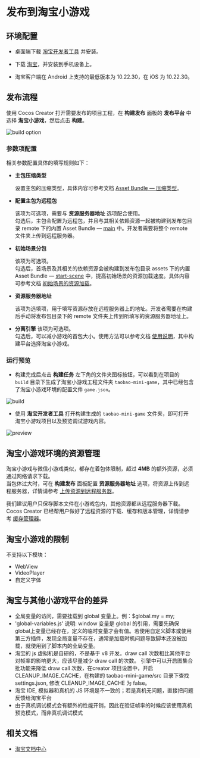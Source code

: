 # 发布到淘宝小游戏

## 环境配置

- 桌面端下载 [淘宝开发者工具](https://developer.taobao.com/?spm=a219a.15212435.0.0.6a14669aEQ2g6k) 并安装。

- 下载 [淘宝](https://market.m.taobao.com/app/fdilab/download-page/main/index.html)，并安装到手机设备上。

- 淘宝客户端在 Android 上支持的最低版本为 10.22.30，在 iOS 为 10.22.30。

## 发布流程

使用 Cocos Creator 打开需要发布的项目工程，在 **构建发布** 面板的 **发布平台** 中选择 **淘宝小游戏**，然后点击 **构建**。

![build option](./publish-taobao-mini-game/build_option.png)

### 参数项配置

相关参数配置具体的填写规则如下：

- **主包压缩类型**

  设置主包的压缩类型，具体内容可参考文档 [Asset Bundle — 压缩类型](../../asset/bundle.md#%E5%8E%8B%E7%BC%A9%E7%B1%BB%E5%9E%8B)。

- **配置主包为远程包**

  该项为可选项，需要与 **资源服务器地址** 选项配合使用。<br>
  勾选后，主包会配置为远程包，并且与其相关依赖资源一起被构建到发布包目录 remote 下的内置 Asset Bundle — [main](../../asset/bundle.md#%E5%86%85%E7%BD%AE-asset-bundle) 中。开发者需要将整个 remote 文件夹上传到远程服务器。

- **初始场景分包**

  该项为可选项。<br>
  勾选后，首场景及其相关的依赖资源会被构建到发布包目录 assets 下的内置 Asset Bundle — [start-scene](../../asset/bundle.md#%E5%86%85%E7%BD%AE-asset-bundle) 中，提高初始场景的资源加载速度。具体内容可参考文档 [初始场景的资源加载](publish-wechatgame.md#%E5%88%9D%E5%A7%8B%E5%9C%BA%E6%99%AF%E7%9A%84%E5%8A%A0%E8%BD%BD%E9%80%9F%E5%BA%A6)。

- **资源服务器地址**

  该项为选填项，用于填写资源存放在远程服务器上的地址。开发者需要在构建后手动将发布包目录下的 remote 文件夹上传到所填写的资源服务器地址上。

- **分离引擎**
  该项为可选项。<br>
  勾选后，可以减小游戏的首包大小。使用方法可以参考文档 [使用说明](./taobaominigame-plugin.md)，其中构建平台选择淘宝小游戏。

### 运行预览

- 构建完成后点击 **构建任务** 左下角的文件夹图标按钮，可以看到在项目的 `build` 目录下生成了淘宝小游戏工程文件夹 `taobao-mini-game`，其中已经包含了淘宝小游戏环境的配置文件 `game.json`。

![build](./publish-taobao-mini-game/build.png)

- 使用 **淘宝开发者工具** 打开构建生成的 `taobao-mini-game` 文件夹，即可打开淘宝小游戏项目以及预览调试游戏内容。

![preview](./publish-taobao-mini-game/preview.png)

## 淘宝小游戏环境的资源管理

淘宝小游戏与微信小游戏类似，都存在着包体限制，超过 **4MB** 的额外资源，必须通过网络请求下载。<br>当包体过大时，可在 **构建发布** 面板配置 **资源服务器地址** 选项，将资源上传到远程服务器，详情请参考 [上传资源到远程服务器](../../asset/cache-manager.md)。

我们建议用户只保存脚本文件在小游戏包内，其他资源都从远程服务器下载。Cocos Creator 已经帮用户做好了远程资源的下载、缓存和版本管理，详情请参考 [缓存管理器](../../asset/cache-manager.md)。

## 淘宝小游戏的限制

不支持以下模块：

- WebView
- VideoPlayer
- 自定义字体
## 淘宝与其他小游戏平台的差异

- 全局变量的访问，需要挂载到 global 变量上。例：$global.my = my;
- 'global-variables.js' 说明: window 变量是 global 的引用，需要先确保 global上变量已经存在，定义的临时变量才会有值。若使用自定义脚本或使用第三方插件，发现全局变量不存在，通常是加载时机问题导致脚本还没被加载，就使用到了脚本内的全局变量。
- 淘宝的 js 虚拟机是自研的，不是基于 v8 开发。draw call 次数相比其他平台对帧率的影响更大，应该尽量减少 draw call 的次数。 引擎中可以开启图集合批功能来降低 draw call 次数，在creator 项目设置中，开启 CLEANUP_IMAGE_CACHE，在构建的 taobao-mini-game/src 目录下查找 settings.json, 修改 CLEANUP_IMAGE_CACHE 为 false。
- 淘宝 IDE, 模拟器和真机的 JS 环境是不一致的；若是真机无问题，直接把问题反馈给淘宝平台
- 由于真机调试模式会有额外的性能开销，因此在验证帧率的时候应该使用真机预览模式，而非真机调试模式

## 相关文档 

- [淘宝文档中心](https://miniapp.open.taobao.com/doc.htm?docId=121719&docType=1&tag=game-dev)
